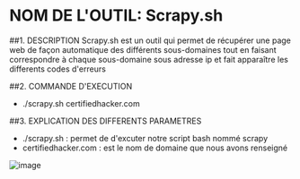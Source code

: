 # NOM DE L'OUTIL: Scrapy.sh

##1. DESCRIPTION
  Scrapy.sh est un outil qui permet de récupérer une page web de façon automatique
  des différents sous-domaines tout en faisant correspondre à chaque sous-domaine
  sous adresse ip et fait apparaître les differents codes d'erreurs

##2. COMMANDE D'EXECUTION
 
  * ./scrapy.sh certifiedhacker.com

##3.  EXPLICATION DES DIFFERENTS PARAMETRES 

 * ./scrapy.sh : permet de d'excuter notre script bash nommé scrapy
 * certifiedhacker.com : est le nom de domaine que nous avons renseigné

![image](/home/g008/Images/ )
